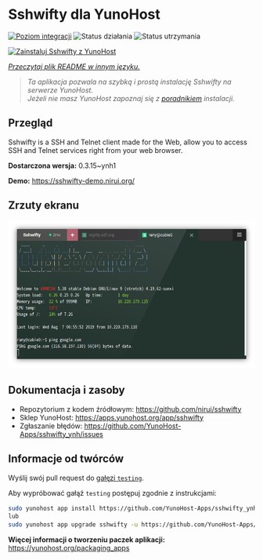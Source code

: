 <!--
To README zostało automatycznie wygenerowane przez <https://github.com/YunoHost/apps/tree/master/tools/readme_generator>
Nie powinno być ono edytowane ręcznie.
-->

# Sshwifty dla YunoHost

[![Poziom integracji](https://apps.yunohost.org/badge/integration/sshwifty)](https://ci-apps.yunohost.org/ci/apps/sshwifty/)
![Status działania](https://apps.yunohost.org/badge/state/sshwifty)
![Status utrzymania](https://apps.yunohost.org/badge/maintained/sshwifty)

[![Zainstaluj Sshwifty z YunoHost](https://install-app.yunohost.org/install-with-yunohost.svg)](https://install-app.yunohost.org/?app=sshwifty)

*[Przeczytaj plik README w innym języku.](./ALL_README.md)*

> *Ta aplikacja pozwala na szybką i prostą instalację Sshwifty na serwerze YunoHost.*  
> *Jeżeli nie masz YunoHost zapoznaj się z [poradnikiem](https://yunohost.org/install) instalacji.*

## Przegląd

Sshwifty is a SSH and Telnet client made for the Web, allow you to access SSH and Telnet services right from your web browser.

**Dostarczona wersja:** 0.3.15~ynh1

**Demo:** <https://sshwifty-demo.nirui.org/>

## Zrzuty ekranu

![Zrzut ekranu z Sshwifty](./doc/screenshots/Screenshot.png)

## Dokumentacja i zasoby

- Repozytorium z kodem źródłowym: <https://github.com/nirui/sshwifty>
- Sklep YunoHost: <https://apps.yunohost.org/app/sshwifty>
- Zgłaszanie błędów: <https://github.com/YunoHost-Apps/sshwifty_ynh/issues>

## Informacje od twórców

Wyślij swój pull request do [gałęzi `testing`](https://github.com/YunoHost-Apps/sshwifty_ynh/tree/testing).

Aby wypróbować gałąź `testing` postępuj zgodnie z instrukcjami:

```bash
sudo yunohost app install https://github.com/YunoHost-Apps/sshwifty_ynh/tree/testing --debug
lub
sudo yunohost app upgrade sshwifty -u https://github.com/YunoHost-Apps/sshwifty_ynh/tree/testing --debug
```

**Więcej informacji o tworzeniu paczek aplikacji:** <https://yunohost.org/packaging_apps>
